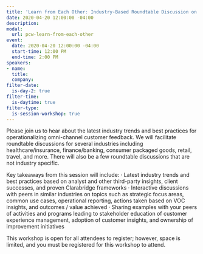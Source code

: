 ```yaml
---
title: 'Learn from Each Other: Industry-Based Roundtable Discussion on CEM Best Practices'
date: 2020-04-20 12:00:00 -04:00
description: 
modal:
  url: pcw-learn-from-each-other
event:
  date: 2020-04-20 12:00:00 -04:00
  start-time: 12:00 PM
  end-time: 2:00 PM
speakers:
- name: 
  title: 
  company: 
filter-date:
  is-day-2: true
filter-time:
  is-daytime: true
filter-type:
  is-session-workshop: true
---
```


Please join us to hear about the latest industry trends and best practices for operationalizing omni-channel customer feedback. We will facilitate roundtable discussions for several industries including healthcare/insurance, finance/banking, consumer packaged goods, retail, travel, and more. There will also be a few roundtable discussions that are not industry specific.

Key takeaways from this session will include:
· Latest industry trends and best practices based on analyst and other third-party insights, client successes, and proven Clarabridge frameworks
· Interactive discussions with peers in similar industries on topics such as strategic focus areas, common use cases, operational reporting, actions taken based on VOC insights, and outcomes / value achieved
· Sharing examples with your peers of activities and programs leading to stakeholder education of customer experience management, adoption of customer insights, and ownership of improvement initiatives

This workshop is open for all attendees to register; however, space is limited, and you must be registered for this workshop to attend.
